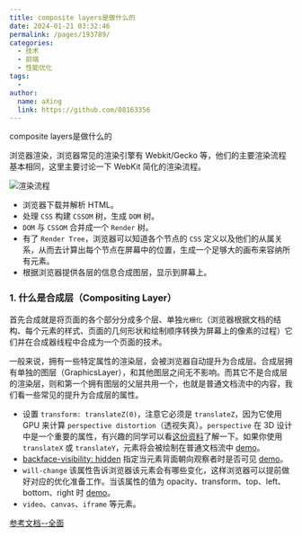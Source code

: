```yaml
---
title: composite layers是做什么的
date: 2024-01-21 03:32:46
permalink: /pages/193789/
categories:
  - 技术
  - 前端
  - 性能优化
tags:
  - 
author: 
  name: aXing
  link: https://github.com/08163356
---
```

composite layers是做什么的

浏览器渲染，浏览器常见的渲染引擎有 Webkit/Gecko 等，他们的主要渲染流程基本相同，这里主要讨论一下 WebKit 简化的渲染流程。

![渲染流程](https://segmentfault.com/img/remote/1460000041197296)

- 浏览器下载并解析 HTML。
- 处理 `CSS` 构建 `CSSOM` 树，生成 `DOM` 树。
- `DOM` 与 `CSSOM` 合并成一个 `Render` 树。
- 有了 `Render Tree`，浏览器可以知道各个节点的 `CSS` 定义以及他们的从属关系，从而去计算出每个节点在屏幕中的位置，生成一个足够大的画布来容纳所有元素。
- 根据浏览器提供各层的信息合成图层，显示到屏幕上。

### 1. 什么是合成层（Compositing Layer）

首先合成就是将页面的各个部分分成多个层、单独`光栅化`（浏览器根据文档的结构、每个元素的样式、页面的几何形状和绘制顺序转换为屏幕上的像素的过程）它们并在合成器线程中合成为一个页面的技术。

一般来说，拥有一些特定属性的渲染层，会被浏览器自动提升为合成层。合成层拥有单独的图层（GraphicsLayer），和其他图层之间无不影响。而其它不是合成层的渲染层，则和第一个拥有图层的父层共用一个，也就是普通文档流中的内容，我们看一些常见的提升为合成层的属性。

- 设置 `transform: translateZ(0)`，注意它必须是 `translateZ`，因为它使用 GPU 来计算 `perspective distortion`（透视失真）。`perspective` 在 3D 设计中是一个重要的属性，有兴趣的同学可以看[这份资料](https://link.segmentfault.com/?enc=afCSzBm%2FaWzfXupuAug%2FGg%3D%3D.1NV6VfD3FN%2Fhx2WFn9yBAYpo8cmF6TxiP9x1T0bUIAGLXaTEgWDYVSRCxDYBUvkxGCK5T%2FyaEvw76GilxYBebErJbUXMrLo8gUkeWg8ibWYG7LIGPyVXLenXJhwHRRzy8PVe2FMgQanTmMlohE%2F9erqOXlt3jIpQckE9xW4wIJLJ6aGsrQozm5YSH84SE3l5gy1CNj%2B6880vRGheQ2mvPwlSVDOcJMY9%2B9oHqYOsEJo%3D)了解一下。如果你使用 `translateX` 或 `translateY`，元素将会被绘制在普通文档流中 [demo](https://link.segmentfault.com/?enc=ohaBHXGxCTtM5KHIQ6VHXA%3D%3D.kuYSj6BOfOt%2FUIvMZJotDyOqCq%2BN7OVHssd%2FLa6cXDw%3D)。
- [backface-visibility: hidden](https://link.segmentfault.com/?enc=XzVi%2F8zOr7EVO3C78f06cQ%3D%3D.1RVjdCzqsf1xIvbKPEFKpw3aoW77m%2FMzavJk0AcMbvzWZWm8v%2BdB6%2FkP4PU%2FQY620exA%2BuUa8KZz7eeOjDrmQKiSZpiWbGtfiv5cHGvAvBU%3D) 指定当元素背面朝向观察者时是否可见 [demo](https://link.segmentfault.com/?enc=2l50vwRMuogT3hAK3F0oLg%3D%3D.j2Jszz%2FSKcUJGKzlxcH3MPSwN84Kgt1d8O9uRqLIFV4%3D)。
- `will-change` 该属性告诉浏览器该元素会有哪些变化，这样浏览器可以提前做好对应的优化准备工作。当该属性的值为 opacity、transform、top、left、bottom、right 时 [demo](https://link.segmentfault.com/?enc=Dre9I8MoumsAs3R9utUqfQ%3D%3D.IfsdrdNjfTiOKTYZ7PIoR2iuIGJ1kdAFtEcW7Np64Xo%3D)。
- `video`、`canvas`、`iframe` 等元素。

[参考文档--全面](https://segmentfault.com/a/1190000041197292)

